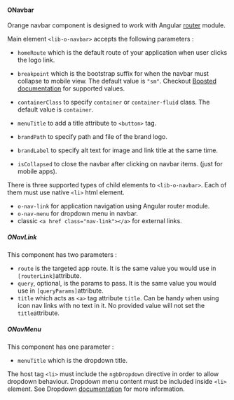 #### ONavbar

Orange navbar component is designed to work with Angular [router](https://angular.io/docs/ts/latest/guide/router.html) module.

Main element `<lib-o-navbar>` accepts the following parameters :

* `homeRoute` which is the default route of your application when user clicks the logo link.
* `breakpoint` which is the bootstrap suffix for when the navbar must collapse to mobile view. The default value is `"sm"`. Checkout [Boosted documentation][1] for supported values.
* `containerClass` to specify `container` or `container-fluid` class. The default value is `container`.
* `menuTitle` to add a title attribute to  `<button>` tag.

* `brandPath` to specify path and file of the brand logo.
* `brandLabel` to specify alt text for image and link title at the same time.
* `isCollapsed` to close the navbar after clicking on navbar items. (just for mobile apps).

There is three supported types of child elements to `<lib-o-navbar>`. Each of them must use native `<li>` html element.

* `o-nav-link` for application navigation using Angular router module.
* `o-nav-menu` for dropdown menu in navbar.
* classic `<a href class="nav-link"></a>` for external links.

##### ONavLink

This component has two parameters :

* `route` is the targeted app route. It is the same value you would use in `[routerLink]`attribute.
* `query`, optional, is the params to pass. It is the same value you would use in `[queryParams]`attribute.
* `title` which acts as `<a>` tag attribute `title`. Can be handy when using icon nav links with no text in it. No provided value will not set the `title`attribute.

##### ONavMenu

This component has one parameter :

* `menuTitle` which is the dropdown title.

The host tag `<li>` must include the `ngbDropdown` directive in order to allow dropdown behaviour. Dropdown menu content must be included inside `<li>` element. See Dropdown [documentation](https://ng-bootstrap.github.io/#/components/dropdown) for more information.

[1]: https://boosted.orange.com/docs/4.4/layout/overview "Title"


